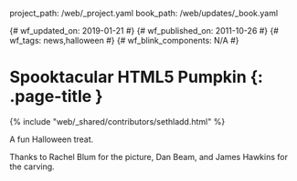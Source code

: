 project_path: /web/_project.yaml
book_path: /web/updates/_book.yaml

{# wf_updated_on: 2019-01-21 #}
{# wf_published_on: 2011-10-26 #}
{# wf_tags: news,halloween #}
{# wf_blink_components: N/A #}

# Spooktacular HTML5 Pumpkin {: .page-title }

{% include "web/_shared/contributors/sethladd.html" %}


<p>A fun Halloween treat.</p>

<p>
Thanks to Rachel Blum for the picture, Dan Beam, and James Hawkins for the carving.
</p>

